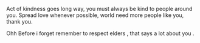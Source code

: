 Act of kindness goes long way, you must always be kind to people around you.
Spread love whenever possible, world need  more people like you,  thank you.

Ohh Before i forget remember to respect elders , that says a lot about you .

